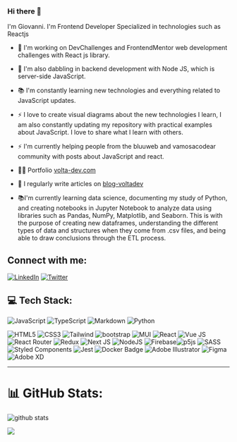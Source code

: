 ### Hi there 👋

I'm Giovanni. I'm Frontend Developer Specialized in technologies such as Reactjs

- 🌱 I'm working on DevChallenges and FrontendMentor web development challenges with React js library.
- 🔭 I'm also dabbling in backend development with Node JS, which is server-side JavaScript.
- 📚 I'm constantly learning new technologies and everything related to JavaScript updates.
- ⚡ I love to create visual diagrams about the new technologies I learn, I am also constantly
  updating my repository with practical examples about JavaScript. I love to share what I learn with others.
- ⚡ I'm currently helping people from the bluuweb and vamosacodear community with posts about JavaScript and react.
- 👨‍💻 Portfolio [volta-dev.com](https://www.volta-dev.com/)

- 📝 I regularly write articles on [blog-voltadev](https://blog-voltadev.vercel.app/)
- 📚I'm currently learning data science, documenting my study of Python, and creating notebooks in Jupyter Notebook to analyze data using libraries such as Pandas, NumPy, Matplotlib, and Seaborn. This is with the purpose of creating new dataframes, understanding the different types of data and structures when they come from .csv files, and being able to draw conclusions through the ETL process.

## Connect with me:

[![LinkedIn](https://img.shields.io/badge/LinkedIn-%230077B5.svg?logo=linkedin&logoColor=white)](https://linkedin.com/in/https://www.linkedin.com/in/giovanni-frontend-developer/) [![Twitter](https://img.shields.io/badge/Twitter-%231DA1F2.svg?logo=Twitter&logoColor=white)](https://twitter.com/https://mobile.twitter.com/giovanniivolta)

## 💻 Tech Stack:

![JavaScript](https://img.shields.io/badge/javascript-%23323330.svg?style=for-the-badge&logo=javascript&logoColor=%23F7DF1E) ![TypeScript](https://img.shields.io/badge/typescript-%23007ACC.svg?style=for-the-badge&logo=typescript&logoColor=white) ![Markdown](https://img.shields.io/badge/markdown-%23000000.svg?style=for-the-badge&logo=markdown&logoColor=white)
<img alt="Python" src="https://img.shields.io/badge/Python-3776AB?logo=python&logoColor=FFF&style=for-the-badge" />

![HTML5](https://img.shields.io/badge/html5-%23E34F26.svg?style=for-the-badge&logo=html5&logoColor=white) ![CSS3](https://img.shields.io/badge/css3-%231572B6.svg?style=for-the-badge&logo=css3&logoColor=white) ![Tailwind](https://img.shields.io/badge/Tailwind_CSS-38B2AC?style=for-the-badge&logo=tailwind-css&logoColor=white) ![bootstrap](https://img.shields.io/badge/Bootstrap-563D7C?style=for-the-badge&logo=bootstrap&logoColor=white) ![MUI](https://img.shields.io/badge/MUI-%230081CB.svg?style=for-the-badge&logo=material-ui&logoColor=white) ![React](https://img.shields.io/badge/react-%2320232a.svg?style=for-the-badge&logo=react&logoColor=%2361DAFB) ![Vue JS](https://img.shields.io/badge/Vue.js-35495E?style=for-the-badge&logo=vue.js&logoColor=4FC08D) ![React Router](https://img.shields.io/badge/React_Router-CA4245?style=for-the-badge&logo=react-router&logoColor=white) ![Redux](https://img.shields.io/badge/redux-%23593d88.svg?style=for-the-badge&logo=redux&logoColor=white) ![Next JS](https://img.shields.io/badge/Next-black?style=for-the-badge&logo=next.js&logoColor=white) ![NodeJS](https://img.shields.io/badge/node.js-6DA55F?style=for-the-badge&logo=node.js&logoColor=white) ![Firebase](https://img.shields.io/badge/firebase-%23039BE5.svg?style=for-the-badge&logo=firebase)![p5js](https://img.shields.io/badge/p5.js-ED225D?style=for-the-badge&logo=p5.js&logoColor=FFFFFF) ![SASS](https://img.shields.io/badge/SASS-hotpink.svg?style=for-the-badge&logo=SASS&logoColor=white) ![Styled Components](https://img.shields.io/badge/styled--components-DB7093?style=for-the-badge&logo=styled-components&logoColor=white) ![Jest](https://img.shields.io/badge/Jest-323330?style=for-the-badge&logo=Jest&logoColor=white) ![Docker Badge](https://img.shields.io/badge/Docker-2496ED?logo=docker&logoColor=fff&style=for-the-badge) ![Adobe Illustrator](https://img.shields.io/badge/adobeillustrator-%23FF9A00.svg?style=for-the-badge&logo=adobeillustrator&logoColor=white) ![Figma](https://img.shields.io/badge/figma-%23F24E1E.svg?style=for-the-badge&logo=figma&logoColor=white) ![Adobe XD](https://img.shields.io/badge/Adobe%20XD-470137?style=for-the-badge&logo=Adobe%20XD&logoColor=#FF61F6)

---

# 📊 GitHub Stats:

<img src="https://github-readme-stats.vercel.app/api?username=volta2016&show_icons=true&theme=jolly" alt="github stats" />

![](https://github-readme-stats.vercel.app/api/top-langs/?username=volta2016&theme=omni&hide_border=false&include_all_commits=false&count_private=false&layout=compact)
